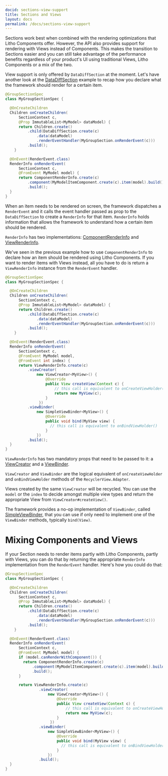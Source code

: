 ```yaml
---
docid: sections-view-support
title: Sections and Views
layout: docs
permalink: /docs/sections-view-support
---
```


Sections work best when combined with the rendering optimizations that Litho Components offer. However, the API also provides support for rendering with Views instead of Components. This makes the transition to Sections easier and you can still take advantage of the performance benefits regardless of your product's UI using traditional Views, Litho Components or a mix of the two.

View support is only offered by `DataDiffSection` at the moment. Let's have another look at the [DataDiffSection](/docs/sections-building-blocks#datadiffsection) example to recap how you declare what the framework should render for a certain item.

```java
@GroupSectionSpec
class MyGroupSectionSpec {

  @OnCreateChildren
  Children onCreateChildren(
      SectionContext c,
      @Prop ImmutableList<MyModel> dataModel) {
      return Children.create()
          .child(DataDiffSection.create(c)
              .data(dataModel)
              .renderEventHandler(MyGroupSection.onRenderEvent(c)))
          .build();
    }

  @OnEvent(RenderEvent.class)
  RenderInfo onRenderEvent(
      SectionContext c,
      @FromEvent MyModel model) {
      return ComponentRenderInfo.create(c)
          .component(MyModelItemComponent.create(c).item(model).build())
          .build();
  }
}
```

When an item needs to be rendered on screen, the framework dispatches a `RenderEvent` and it calls the event handler passed as prop to the `DataDiffSection` to create a `RenderInfo` for that item. `RenderInfo` holds information that allows the framework to understand how a certain item should be rendered.

`RenderInfo` has two implementations: [ComponentRenderInfo](/javadoc/com/facebook/litho/widget/ComponentRenderInfo.html) and [ViewRenderInfo](/javadoc/com/facebook/litho/widget/ViewRenderInfo.html).

We've seen in the previous example how to use `ComponentRenderInfo` to declare how an item should be rendered using Litho Components. If you want to render items with Views instead, all you have to do is return a `ViewRenderInfo` instance from the `RenderEvent` handler.

```java
@GroupSectionSpec
class MyGroupSectionSpec {

  @OnCreateChildren
  Children onCreateChildren(
      SectionContext c,
      @Prop ImmutableList<MyModel> dataModel) {
      return Children.create()
          .child(DataDiffSection.create(c)
              .data(dataModel)
              .renderEventHandler(MyGroupSection.onRenderEvent(c)))
          .build();
    }

  @OnEvent(RenderEvent.class)
  RenderInfo onRenderEvent(
      SectionContext c,
      @FromEvent MyModel model,
      @FromEvent int index) {
      return ViewRenderInfo.create(c)
          .viewCreator(
              new ViewCreator<MyView>() {
                  @Override
                  public View createView(Context c) {
                      // this call is equivalent to onCreateViewHolder()
                      return new MyView(c);
                  }
               })
          .viewBinder(
              new SimpleViewBinder<MyView>() {
                  @Override
                  public void bind(MyView view) {
                    // this call is equivalent to onBindViewHolder()
                  }
              })
          .build();
  }
}
```

`ViewRenderInfo` has two mandatory props that need to be passed to it: a [ViewCreator](/javadoc/com/facebook/litho/viewcompat/ViewCreator.html) and a [ViewBinder](/javadoc/com/facebook/litho/viewcompat/ViewBinder.html).

`ViewCreator` and `ViewBinder` are the logical equivalent of `onCreateViewHolder` and `onBindViewHolder` methods of the `RecyclerView.Adapter`.

Views created by the same `ViewCreator` will be recycled. You can use the `model` or the `index` to decide amongst multiple view types and return the appropriate View from `ViewCreator#createView()`.

The framework provides a no-op implementation of `ViewBinder`, called [SimpleViewBinder](/javadoc/com/facebook/litho/viewcompat/SimpleViewBinder.html), that you can use if only need to implement one of the `ViewBinder` methods, typically `bind(View)`.

# Mixing Components and Views

If your Section needs to render items partly with Litho Components, partly with Views, you can do that by returning the appropriate `RenderInfo` implementation from the `RenderEvent` handler.
Here's how you could do that:

```java
@GroupSectionSpec
class MyGroupSectionSpec {

  @OnCreateChildren
  Children onCreateChildren(
      SectionContext c,
      @Prop ImmutableList<MyModel> dataModel) {
      return Children.create()
          .child(DataDiffSection.create(c)
              .data(dataModel)
              .renderEventHandler(MyGroupSection.onRenderEvent(c)))
          .build();
    }

  @OnEvent(RenderEvent.class)
  RenderInfo onRenderEvent(
      SectionContext c,
      @FromEvent MyModel model) {
      if (model.canRenderWithComponent()) {
        return ComponentRenderInfo.create(c)
            .component(MyModelItemComponent.create(c).item(model).build())
            .build();
      }

      return ViewRenderInfo.create(c)
               .viewCreator(
                   new ViewCreator<MyView>() {
                       @Override
                       public View createView(Context c) {
                           // this call is equivalent to onCreateViewHolder()
                           return new MyView(c);
                       }
                    })
               .viewBinder(
                   new SimpleViewBinder<MyView>() {
                       @Override
                       public void bind(MyView view) {
                         // this call is equivalent to onBindViewHolder()
                       }
                   })
               .build();
  }
}
```

